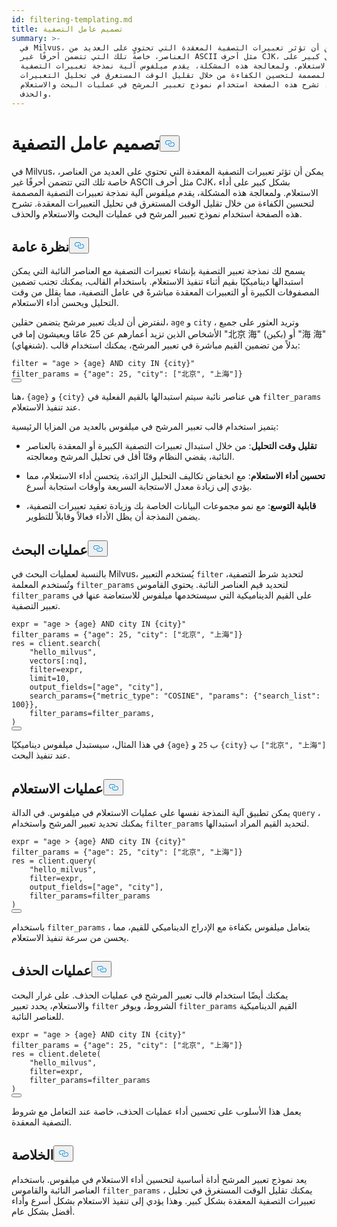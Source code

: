 ```yaml
---
id: filtering-templating.md
title: تصميم عامل التصفية
summary: >-
  في Milvus، يمكن أن تؤثر تعبيرات التصفية المعقدة التي تحتوي على العديد من
  العناصر، خاصةً تلك التي تتضمن أحرفًا غير ASCII مثل أحرف CJK، بشكل كبير على
  أداء الاستعلام. ولمعالجة هذه المشكلة، يقدم ميلفوس آلية نمذجة تعبيرات التصفية
  المصممة لتحسين الكفاءة من خلال تقليل الوقت المستغرق في تحليل التعبيرات
  المعقدة. تشرح هذه الصفحة استخدام نموذج تعبير المرشح في عمليات البحث والاستعلام
  والحذف.
---
```

<h1 id="Filter-Templating" class="common-anchor-header">تصميم عامل التصفية<button data-href="#Filter-Templating" class="anchor-icon" translate="no">
      <svg translate="no"
        aria-hidden="true"
        focusable="false"
        height="20"
        version="1.1"
        viewBox="0 0 16 16"
        width="16"
      >
        <path
          fill="#0092E4"
          fill-rule="evenodd"
          d="M4 9h1v1H4c-1.5 0-3-1.69-3-3.5S2.55 3 4 3h4c1.45 0 3 1.69 3 3.5 0 1.41-.91 2.72-2 3.25V8.59c.58-.45 1-1.27 1-2.09C10 5.22 8.98 4 8 4H4c-.98 0-2 1.22-2 2.5S3 9 4 9zm9-3h-1v1h1c1 0 2 1.22 2 2.5S13.98 12 13 12H9c-.98 0-2-1.22-2-2.5 0-.83.42-1.64 1-2.09V6.25c-1.09.53-2 1.84-2 3.25C6 11.31 7.55 13 9 13h4c1.45 0 3-1.69 3-3.5S14.5 6 13 6z"
        ></path>
      </svg>
    </button></h1><p>في Milvus، يمكن أن تؤثر تعبيرات التصفية المعقدة التي تحتوي على العديد من العناصر، خاصة تلك التي تتضمن أحرفًا غير ASCII مثل أحرف CJK، بشكل كبير على أداء الاستعلام. ولمعالجة هذه المشكلة، يقدم ميلفوس آلية نمذجة تعبيرات التصفية المصممة لتحسين الكفاءة من خلال تقليل الوقت المستغرق في تحليل التعبيرات المعقدة. تشرح هذه الصفحة استخدام نموذج تعبير المرشح في عمليات البحث والاستعلام والحذف.</p>
<h2 id="Overview" class="common-anchor-header">نظرة عامة<button data-href="#Overview" class="anchor-icon" translate="no">
      <svg translate="no"
        aria-hidden="true"
        focusable="false"
        height="20"
        version="1.1"
        viewBox="0 0 16 16"
        width="16"
      >
        <path
          fill="#0092E4"
          fill-rule="evenodd"
          d="M4 9h1v1H4c-1.5 0-3-1.69-3-3.5S2.55 3 4 3h4c1.45 0 3 1.69 3 3.5 0 1.41-.91 2.72-2 3.25V8.59c.58-.45 1-1.27 1-2.09C10 5.22 8.98 4 8 4H4c-.98 0-2 1.22-2 2.5S3 9 4 9zm9-3h-1v1h1c1 0 2 1.22 2 2.5S13.98 12 13 12H9c-.98 0-2-1.22-2-2.5 0-.83.42-1.64 1-2.09V6.25c-1.09.53-2 1.84-2 3.25C6 11.31 7.55 13 9 13h4c1.45 0 3-1.69 3-3.5S14.5 6 13 6z"
        ></path>
      </svg>
    </button></h2><p>يسمح لك نمذجة تعبير التصفية بإنشاء تعبيرات التصفية مع العناصر النائبة التي يمكن استبدالها ديناميكيًا بقيم أثناء تنفيذ الاستعلام. باستخدام القالب، يمكنك تجنب تضمين المصفوفات الكبيرة أو التعبيرات المعقدة مباشرةً في عامل التصفية، مما يقلل من وقت التحليل ويحسن أداء الاستعلام.</p>
<p>لنفترض أن لديك تعبير مرشح يتضمن حقلين، <code translate="no">age</code> و <code translate="no">city</code> ، وتريد العثور على جميع الأشخاص الذين تزيد أعمارهم عن 25 عامًا ويعيشون إما في "北京 海" (بكين) أو "海 海" (شنغهاي). بدلاً من تضمين القيم مباشرة في تعبير المرشح، يمكنك استخدام قالب:</p>
<pre><code translate="no" class="language-python"><span class="hljs-built_in">filter</span> = <span class="hljs-string">&quot;age &gt; {age} AND city IN {city}&quot;</span>
filter_params = {<span class="hljs-string">&quot;age&quot;</span>: <span class="hljs-number">25</span>, <span class="hljs-string">&quot;city&quot;</span>: [<span class="hljs-string">&quot;北京&quot;</span>, <span class="hljs-string">&quot;上海&quot;</span>]}
<button class="copy-code-btn"></button></code></pre>
<p>هنا، <code translate="no">{age}</code> و <code translate="no">{city}</code> هي عناصر نائبة سيتم استبدالها بالقيم الفعلية في <code translate="no">filter_params</code> عند تنفيذ الاستعلام.</p>
<p>يتميز استخدام قالب تعبير المرشح في ميلفوس بالعديد من المزايا الرئيسية:</p>
<ul>
<li><p><strong>تقليل وقت التحليل</strong>: من خلال استبدال تعبيرات التصفية الكبيرة أو المعقدة بالعناصر النائبة، يقضي النظام وقتًا أقل في تحليل المرشح ومعالجته.</p></li>
<li><p><strong>تحسين أداء الاستعلام</strong>: مع انخفاض تكاليف التحليل الزائدة، يتحسن أداء الاستعلام، مما يؤدي إلى زيادة معدل الاستجابة السريعة وأوقات استجابة أسرع.</p></li>
<li><p><strong>قابلية التوسع</strong>: مع نمو مجموعات البيانات الخاصة بك وزيادة تعقيد تعبيرات التصفية، يضمن النمذجة أن يظل الأداء فعالاً وقابلاً للتطوير.</p></li>
</ul>
<h2 id="Search-Operations" class="common-anchor-header">عمليات البحث<button data-href="#Search-Operations" class="anchor-icon" translate="no">
      <svg translate="no"
        aria-hidden="true"
        focusable="false"
        height="20"
        version="1.1"
        viewBox="0 0 16 16"
        width="16"
      >
        <path
          fill="#0092E4"
          fill-rule="evenodd"
          d="M4 9h1v1H4c-1.5 0-3-1.69-3-3.5S2.55 3 4 3h4c1.45 0 3 1.69 3 3.5 0 1.41-.91 2.72-2 3.25V8.59c.58-.45 1-1.27 1-2.09C10 5.22 8.98 4 8 4H4c-.98 0-2 1.22-2 2.5S3 9 4 9zm9-3h-1v1h1c1 0 2 1.22 2 2.5S13.98 12 13 12H9c-.98 0-2-1.22-2-2.5 0-.83.42-1.64 1-2.09V6.25c-1.09.53-2 1.84-2 3.25C6 11.31 7.55 13 9 13h4c1.45 0 3-1.69 3-3.5S14.5 6 13 6z"
        ></path>
      </svg>
    </button></h2><p>بالنسبة لعمليات البحث في Milvus، يُستخدم التعبير <code translate="no">filter</code> لتحديد شرط التصفية، وتُستخدم المعلمة <code translate="no">filter_params</code> لتحديد قيم العناصر النائبة. يحتوي القاموس <code translate="no">filter_params</code> على القيم الديناميكية التي سيستخدمها ميلفوس للاستعاضة عنها في تعبير التصفية.</p>
<pre><code translate="no" class="language-python">expr = <span class="hljs-string">&quot;age &gt; {age} AND city IN {city}&quot;</span>
filter_params = {<span class="hljs-string">&quot;age&quot;</span>: <span class="hljs-number">25</span>, <span class="hljs-string">&quot;city&quot;</span>: [<span class="hljs-string">&quot;北京&quot;</span>, <span class="hljs-string">&quot;上海&quot;</span>]}
res = client.search(
    <span class="hljs-string">&quot;hello_milvus&quot;</span>,
    vectors[:nq],
    <span class="hljs-built_in">filter</span>=expr,
    limit=<span class="hljs-number">10</span>,
    output_fields=[<span class="hljs-string">&quot;age&quot;</span>, <span class="hljs-string">&quot;city&quot;</span>],
    search_params={<span class="hljs-string">&quot;metric_type&quot;</span>: <span class="hljs-string">&quot;COSINE&quot;</span>, <span class="hljs-string">&quot;params&quot;</span>: {<span class="hljs-string">&quot;search_list&quot;</span>: <span class="hljs-number">100</span>}},
    filter_params=filter_params,
)
<button class="copy-code-btn"></button></code></pre>
<p>في هذا المثال، سيستبدل ميلفوس ديناميكيًا <code translate="no">{age}</code> ب <code translate="no">25</code> و <code translate="no">{city}</code> ب <code translate="no">[&quot;北京&quot;, &quot;上海&quot;]</code> عند تنفيذ البحث.</p>
<h2 id="Query-Operations" class="common-anchor-header">عمليات الاستعلام<button data-href="#Query-Operations" class="anchor-icon" translate="no">
      <svg translate="no"
        aria-hidden="true"
        focusable="false"
        height="20"
        version="1.1"
        viewBox="0 0 16 16"
        width="16"
      >
        <path
          fill="#0092E4"
          fill-rule="evenodd"
          d="M4 9h1v1H4c-1.5 0-3-1.69-3-3.5S2.55 3 4 3h4c1.45 0 3 1.69 3 3.5 0 1.41-.91 2.72-2 3.25V8.59c.58-.45 1-1.27 1-2.09C10 5.22 8.98 4 8 4H4c-.98 0-2 1.22-2 2.5S3 9 4 9zm9-3h-1v1h1c1 0 2 1.22 2 2.5S13.98 12 13 12H9c-.98 0-2-1.22-2-2.5 0-.83.42-1.64 1-2.09V6.25c-1.09.53-2 1.84-2 3.25C6 11.31 7.55 13 9 13h4c1.45 0 3-1.69 3-3.5S14.5 6 13 6z"
        ></path>
      </svg>
    </button></h2><p>يمكن تطبيق آلية النمذجة نفسها على عمليات الاستعلام في ميلفوس. في الدالة <code translate="no">query</code> ، يمكنك تحديد تعبير المرشح واستخدام <code translate="no">filter_params</code> لتحديد القيم المراد استبدالها.</p>
<pre><code translate="no" class="language-python">expr = <span class="hljs-string">&quot;age &gt; {age} AND city IN {city}&quot;</span>
filter_params = {<span class="hljs-string">&quot;age&quot;</span>: <span class="hljs-number">25</span>, <span class="hljs-string">&quot;city&quot;</span>: [<span class="hljs-string">&quot;北京&quot;</span>, <span class="hljs-string">&quot;上海&quot;</span>]}
res = client.query(
    <span class="hljs-string">&quot;hello_milvus&quot;</span>,
    <span class="hljs-built_in">filter</span>=expr,
    output_fields=[<span class="hljs-string">&quot;age&quot;</span>, <span class="hljs-string">&quot;city&quot;</span>],
    filter_params=filter_params
)
<button class="copy-code-btn"></button></code></pre>
<p>باستخدام <code translate="no">filter_params</code> ، يتعامل ميلفوس بكفاءة مع الإدراج الديناميكي للقيم، مما يحسن من سرعة تنفيذ الاستعلام.</p>
<h2 id="Delete-Operations" class="common-anchor-header">عمليات الحذف<button data-href="#Delete-Operations" class="anchor-icon" translate="no">
      <svg translate="no"
        aria-hidden="true"
        focusable="false"
        height="20"
        version="1.1"
        viewBox="0 0 16 16"
        width="16"
      >
        <path
          fill="#0092E4"
          fill-rule="evenodd"
          d="M4 9h1v1H4c-1.5 0-3-1.69-3-3.5S2.55 3 4 3h4c1.45 0 3 1.69 3 3.5 0 1.41-.91 2.72-2 3.25V8.59c.58-.45 1-1.27 1-2.09C10 5.22 8.98 4 8 4H4c-.98 0-2 1.22-2 2.5S3 9 4 9zm9-3h-1v1h1c1 0 2 1.22 2 2.5S13.98 12 13 12H9c-.98 0-2-1.22-2-2.5 0-.83.42-1.64 1-2.09V6.25c-1.09.53-2 1.84-2 3.25C6 11.31 7.55 13 9 13h4c1.45 0 3-1.69 3-3.5S14.5 6 13 6z"
        ></path>
      </svg>
    </button></h2><p>يمكنك أيضًا استخدام قالب تعبير المرشح في عمليات الحذف. على غرار البحث والاستعلام، يحدد تعبير <code translate="no">filter</code> الشروط، ويوفر <code translate="no">filter_params</code> القيم الديناميكية للعناصر النائبة.</p>
<pre><code translate="no" class="language-python">expr = <span class="hljs-string">&quot;age &gt; {age} AND city IN {city}&quot;</span>
filter_params = {<span class="hljs-string">&quot;age&quot;</span>: <span class="hljs-number">25</span>, <span class="hljs-string">&quot;city&quot;</span>: [<span class="hljs-string">&quot;北京&quot;</span>, <span class="hljs-string">&quot;上海&quot;</span>]}
res = client.delete(
    <span class="hljs-string">&quot;hello_milvus&quot;</span>,
    <span class="hljs-built_in">filter</span>=expr,
    filter_params=filter_params
)
<button class="copy-code-btn"></button></code></pre>
<p>يعمل هذا الأسلوب على تحسين أداء عمليات الحذف، خاصة عند التعامل مع شروط التصفية المعقدة.</p>
<h2 id="Conclusion" class="common-anchor-header">الخلاصة<button data-href="#Conclusion" class="anchor-icon" translate="no">
      <svg translate="no"
        aria-hidden="true"
        focusable="false"
        height="20"
        version="1.1"
        viewBox="0 0 16 16"
        width="16"
      >
        <path
          fill="#0092E4"
          fill-rule="evenodd"
          d="M4 9h1v1H4c-1.5 0-3-1.69-3-3.5S2.55 3 4 3h4c1.45 0 3 1.69 3 3.5 0 1.41-.91 2.72-2 3.25V8.59c.58-.45 1-1.27 1-2.09C10 5.22 8.98 4 8 4H4c-.98 0-2 1.22-2 2.5S3 9 4 9zm9-3h-1v1h1c1 0 2 1.22 2 2.5S13.98 12 13 12H9c-.98 0-2-1.22-2-2.5 0-.83.42-1.64 1-2.09V6.25c-1.09.53-2 1.84-2 3.25C6 11.31 7.55 13 9 13h4c1.45 0 3-1.69 3-3.5S14.5 6 13 6z"
        ></path>
      </svg>
    </button></h2><p>يعد نموذج تعبير المرشح أداة أساسية لتحسين أداء الاستعلام في ميلفوس. باستخدام العناصر النائبة والقاموس <code translate="no">filter_params</code> ، يمكنك تقليل الوقت المستغرق في تحليل تعبيرات التصفية المعقدة بشكل كبير. وهذا يؤدي إلى تنفيذ الاستعلام بشكل أسرع وأداء أفضل بشكل عام.</p>
